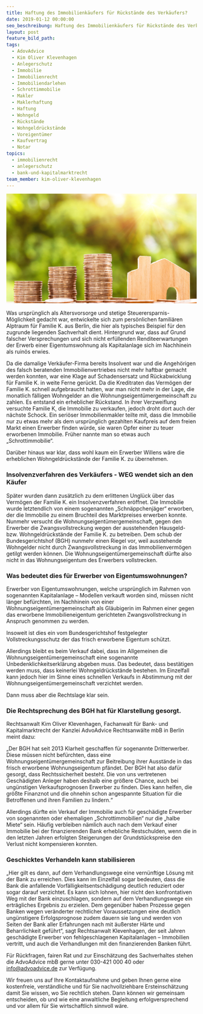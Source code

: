 ```yaml
---
title: Haftung des Immobilienkäufers für Rückstände des Verkäufers?
date: 2019-01-12 00:00:00
seo_beschreibung: Haftung des Immobilienkäufers für Rückstände des Verkäufers
layout: post
feature_bild_path:
tags:
  - AdovAdvice
  - Kim Oliver Klevenhagen
  - Anlegerschutz
  - Immobilie
  - Immobilienrecht
  - Immobiliendarlehen
  - Schrottimmobilie
  - Makler
  - Maklerhaftung
  - Haftung
  - Wohngeld
  - Rückstände
  - Wohngeldrückstände
  - Voreigentümer
  - Kaufvertrag
  - Notar
topics:
  - immobilienrecht
  - anlegerschutz
  - bank-und-kapitalmarktrecht
team_member: kim-oliver-klevenhagen
---
```


![](/uploads/money-2724245-1920-1.jpg)

Was urspr&uuml;nglich als Altersvorsorge und stetige Steuerersparnis-M&ouml;glichkeit gedacht war, entwickelte sich zum pers&ouml;nlichen famili&auml;ren Alptraum f&uuml;r Familie K. aus Berlin, die hier als typisches Beispiel f&uuml;r den zugrunde liegenden Sachverhalt dient. Hintergrund war, dass auf Grund falscher Versprechungen und sich nicht erf&uuml;llenden Renditeerwartungen der Erwerb einer Eigentumswohnung als Kapitalanlage sich im Nachhinein als ruin&ouml;s erwies.

Da die damalige Verk&auml;ufer-Firma bereits Insolvent war und die Angeh&ouml;rigen des falsch beratenden Immobilienvertriebes nicht mehr haftbar gemacht werden konnten, war eine Klage auf Schadensersatz und R&uuml;ckabwicklung f&uuml;r Familie K. in weite Ferne ger&uuml;ckt. Da die Kreditraten das Verm&ouml;gen der Familie K. schnell aufgebraucht hatten, war man nicht mehr in der Lage, die monatlich f&auml;lligen Wohngelder an die Wohnungseigent&uuml;mergemeinschaft zu zahlen. Es entstand ein erheblicher R&uuml;ckstand. In ihrer Verzweiflung versuchte Familie K, die Immobilie zu verkaufen, jedoch droht dort auch der n&auml;chste Schock. Ein seri&ouml;ser Immobilienmakler teilte mit, dass die Immobilie nur zu etwas mehr als dem urspr&uuml;nglich gezahlten Kaufpreis auf dem freien Markt einen Erwerber finden w&uuml;rde, sie waren Opfer einer zu teuer erworbenen Immobilie. Fr&uuml;her nannte man so etwas auch „Schrottimmobilie“.

Dar&uuml;ber hinaus war klar, dass wohl kaum ein Erwerber Willens w&auml;re die erheblichen Wohngeldr&uuml;ckst&auml;nde der Familie K. zu &uuml;bernehmen.

### Insolvenzverfahren des Verk&auml;ufers - WEG wendet sich an den K&auml;ufer

Sp&auml;ter wurden dann zus&auml;tzlich zu dem erlittenen Ungl&uuml;ck &uuml;ber das Verm&ouml;gen der Familie K. ein Insolvenzverfahren er&ouml;ffnet. Die Immobilie wurde letztendlich von einem sogenannten „Schn&auml;ppchenj&auml;ger“ erworben, der die Immobilie zu einem Bruchteil des Marktpreises erwerben konnte. Nunmehr versucht die Wohnungseigent&uuml;mergemeinschaft, gegen den Erwerber die Zwangsvollstreckung wegen der ausstehenden Hausgeld- bzw. Wohngeldr&uuml;ckst&auml;nde der Familie K. zu betreiben. Dem schub der Bundesgerichtshof (BGH) nunmehr einen Riegel vor, weil ausstehende Wohngelder nicht durch Zwangsvollstreckung in das Immobilienverm&ouml;gen getilgt werden k&ouml;nnen. Die Wohnungseigent&uuml;mergemeinschaft d&uuml;rfte also nicht in das Wohnungseigentum des Erwerbers vollstrecken.

### Was bedeutet dies f&uuml;r Erwerber von Eigentumswohnungen?

Erwerber von Eigentumswohnungen, welche urspr&uuml;nglich im Rahmen von sogenannten Kapitalanlage – Modellen verkauft worden sind, m&uuml;ssen nicht l&auml;nger bef&uuml;rchten, im Nachhinein von einer Wohnungseigent&uuml;mergemeinschaft als Gl&auml;ubigerin im Rahmen einer gegen das erworbene Immobilieneigentum gerichteten Zwangsvollstreckung in Anspruch genommen zu werden.

Insoweit ist dies ein vom Bundesgerichtshof festgelegter Vollstreckungsschutz der das frisch erworbene Eigentum sch&uuml;tzt.

Allerdings bleibt es beim Verkauf dabei, dass im Allgemeinen die Wohnungseigent&uuml;mergemeinschaft eine sogenannte Unbedenklichkeitserkl&auml;rung abgeben muss. Das bedeutet, dass best&auml;tigen werden muss, dass keinerlei Wohngeldr&uuml;ckst&auml;nde bestehen. Im Einzelfall kann jedoch hier im Sinne eines schnellen Verkaufs in Abstimmung mit der Wohnungseigent&uuml;mergemeinschaft verzichtet werden.

Dann muss aber die Rechtslage klar sein.

### Die Rechtsprechung des BGH hat f&uuml;r Klarstellung gesorgt.

Rechtsanwalt Kim Oliver Klevenhagen, Fachanwalt f&uuml;r Bank- und Kapitalmarktrecht der Kanzlei AdvoAdvice Rechtsanw&auml;lte mbB in Berlin meint dazu:

„Der BGH hat seit 2013 Klarheit geschaffen f&uuml;r sogenannte Dritterwerber. Diese m&uuml;ssen nicht bef&uuml;rchten, dass eine Wohnungseigent&uuml;mergemeinschaft zur Beitreibung ihrer Ausst&auml;nde in das frisch erworbene Wohnungseigentum pf&auml;ndet. Der BGH hat also daf&uuml;r gesorgt, dass Rechtssicherheit besteht. Die von uns vertretenen Gesch&auml;digten Anleger haben deshalb eine gr&ouml;&szlig;ere Chance, auch bei ung&uuml;nstigen Verkaufsprognosen Erwerber zu finden. Dies kann helfen, die gr&ouml;&szlig;te Finanznot und die ohnehin schon angespannte Situation f&uuml;r die Betroffenen und ihren Familien zu lindern.“

Allerdings d&uuml;rfte ein Verkauf der Immobilie auch f&uuml;r gesch&auml;digte Erwerber von sogenannten oder ehemaligen „Schrottimmobilien“ nur die „halbe Miete“ sein. H&auml;ufig verbleiben n&auml;mlich auch nach dem Verkauf einer Immobilie bei der finanzierenden Bank erhebliche Restschulden, wenn die in den letzten Jahren erfolgten Steigerungen der Grundst&uuml;ckspreise den Verlust nicht kompensieren konnten.

### Geschicktes Verhandeln kann stabilisieren

„Hier gilt es dann, auf dem Verhandlungswege eine vern&uuml;nftige L&ouml;sung mit der Bank zu erreichen. Dies kann im Einzelfall sogar bedeuten, dass die Bank die anfallende Vorf&auml;lligkeitsentsch&auml;digung deutlich reduziert oder sogar darauf verzichtet. Es kann sich lohnen, hier nicht den konfrontativen Weg mit der Bank einzuschlagen, sondern auf dem Verhandlungswege ein ertr&auml;gliches Ergebnis zu erzielen. Dem gegen&uuml;ber haben Prozesse gegen Banken wegen ver&auml;nderter rechtlicher Voraussetzungen eine deutlich ung&uuml;nstigere Erfolgsprognose zudem dauern sie lang und werden von Seiten der Bank aller Erfahrungen nach mit &auml;u&szlig;erster H&auml;rte und Beharrlichkeit gef&uuml;hrt“, sagt Rechtsanwalt Klevenhagen, der seit Jahren gesch&auml;digte Erwerber von fehlgeschlagenen Kapitalanlagen – Immobilien vertritt, und auch die Verhandlungen mit den finanzierenden Banken f&uuml;hrt.

F&uuml;r R&uuml;ckfragen, fairen Rat und zur Einsch&auml;tzung des Sachverhaltes stehen die AdvoAdvice mbB gerne unter 030-421 000 40 oder info@advoadvice.de zur Verf&uuml;gung.

Wir freuen uns auf Ihre Kontaktaufnahme und geben Ihnen gerne eine kostenfreie, verst&auml;ndliche und f&uuml;r Sie nachvollziehbare Ersteinsch&auml;tzung damit Sie wissen, wo Sie rechtlich stehen. Dann k&ouml;nnen wir gemeinsam entscheiden, ob und wie eine anwaltliche Begleitung erfolgversprechend und vor allem f&uuml;r Sie wirtschaftlich sinnvoll w&auml;re.
